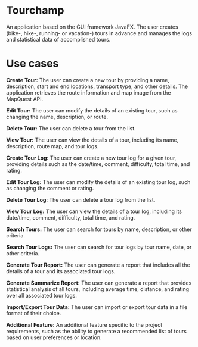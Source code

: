 # Tourchamp

An application based on the GUI framework JavaFX.
The user creates (bike-, hike-, running- or vacation-) tours in advance and manages the logs and statistical data of accomplished tours.

# Use cases

**Create Tour:** The user can create a new tour by providing a name, description, start and end locations, transport type, and other details. The application retrieves the route information and map image from the MapQuest API.

**Edit Tour:** The user can modify the details of an existing tour, such as changing the name, description, or route.

**Delete Tour:** The user can delete a tour from the list.

**View Tour:** The user can view the details of a tour, including its name, description, route map, and tour logs.

**Create Tour Log:** The user can create a new tour log for a given tour, providing details such as the date/time, comment, difficulty, total time, and rating.

**Edit Tour Log:** The user can modify the details of an existing tour log, such as changing the comment or rating.

**Delete Tour Log**: The user can delete a tour log from the list.

**View Tour Log:** The user can view the details of a tour log, including its date/time, comment, difficulty, total time, and rating.

**Search Tours:** The user can search for tours by name, description, or other criteria.

**Search Tour Logs:** The user can search for tour logs by tour name, date, or other criteria.

**Generate Tour Report:** The user can generate a report that includes all the details of a tour and its associated tour logs.

**Generate Summarize Report:** The user can generate a report that provides statistical analysis of all tours, including average time, distance, and rating over all associated tour logs.

**Import/Export Tour Data:** The user can import or export tour data in a file format of their choice.

**Additional Feature:** An additional feature specific to the project requirements, such as the ability to generate a recommended list of tours based on user preferences or location.


